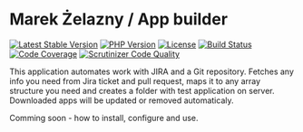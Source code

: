 # Marek Żelazny / App builder

[![Latest Stable Version](https://img.shields.io/packagist/v/zelaznymarek/app-builder.svg)](https://packagist.org/packages/zelaznymarek/app-builder)
[![PHP Version](https://img.shields.io/badge/php-%5E7.1-8892BF.svg)](https://php.net)
[![License](https://img.shields.io/github/license/zelaznymarek/app-builder.svg)](https://packagist.org/packages/zelaznymarek/app-builder)
[![Build Status](https://img.shields.io/travis/zelaznymarek/app-builder/master.svg)](https://travis-ci.org/zelaznymarek/app-builder)
[![Code Coverage](https://scrutinizer-ci.com/g/zelaznymarek/app-builder/badges/coverage.png?b=master)](https://scrutinizer-ci.com/g/zelaznymarek/app-builder/?branch=master)
[![Scrutinizer Code Quality](https://scrutinizer-ci.com/g/zelaznymarek/app-builder/badges/quality-score.png?b=master)](https://scrutinizer-ci.com/g/zelaznymarek/app-builder/?branch=master)

This application automates work with JIRA and a Git repository. Fetches any info you need from Jira ticket and pull request, maps it to any array structure you need and creates a folder with test application on server. Downloaded apps will be updated or removed automaticaly.

Comming soon - how to install, configure and use.
